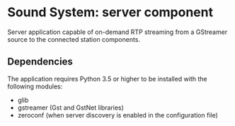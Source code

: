 # Sound System: server component

Server application capable of on-demand RTP streaming from a GStreamer source to
the connected station components.

## Dependencies

The application requires Python 3.5 or higher to be installed with the following
modules:

* glib
* gstreamer (Gst and GstNet libraries)
* zeroconf (when server discovery is enabled in the configuration file)
